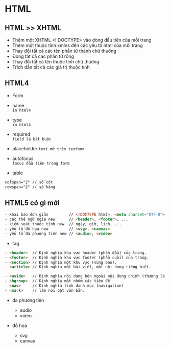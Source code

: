# HTML

## HTML >> XHTML
- Thêm một XHTML <! DOCTYPE> vào dòng đầu tiên của mỗi trang
- Thêm một thuộc tính xmlns đến các yếu tố html của mỗi trang
- Thay đổi tất cả các tên phần tử thành chữ thường
- Đóng tất cả các phần tử rỗng
- Thay đổi tất cả tên thuộc tính chữ thường
- Trích dẫn tất cả các giá trị thuộc tính

## HTML4
  - Form
  + name        
    `in html4`

  + type        
    `in html4`

  + required    
    `field là bắt buộc`

  + placeholder 
    `text mờ trên textbox`

  + autofocus   
    `focus đầu tiên trong form`

- table
```html
colspan="2" // số cột
rowspan="2" // số hàng
```

## HTML5 có gì mới
```html
- khai báo đơn giản         // <!DOCTYPE html>, <meta charset="UTF-8">
- các thẻ ngữ ngĩa new      // <header>, <footer>, ...
- kiểm soát thuộc tính new  // ngày, giờ, lịch, ...
- yếu tố đồ họa new         // <svg>, <canvas>
- yếu tố đa phương tiện new // <audio>, <video>
```

- tag
```html
- <header>  // Định nghĩa khu vực header (phần đầu) của trang.
- <footer>  // Định nghĩa khu vực footer (phần cuối) của trang.
- <section> // Định nghĩa một khu vực (vùng bao).
- <article> // Định nghĩa một bài viết, một nội dung riêng biệt.

- <aside>   // Định nghĩa nội dung bên ngoài nội dung chính (thường là phần sidebar).
- <hgroup>  // Định nghĩa một nhóm các tiêu đề.
- <nav>     // Định nghĩa link danh mục (navigation)
- <mark>    // làm nổi bật văn bản.
```

- đa phương tiện
  + audio
  + video

- đồ họa
  + svg
  + canvas